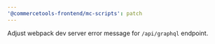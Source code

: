 ```yaml
---
'@commercetools-frontend/mc-scripts': patch
---
```


Adjust webpack dev server error message for `/api/graphql` endpoint.
